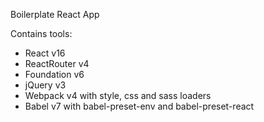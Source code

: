 Boilerplate React App

Contains tools:
* React v16
* ReactRouter v4
* Foundation v6
* jQuery v3
* Webpack v4 with style, css and sass loaders
* Babel v7 with babel-preset-env and babel-preset-react
